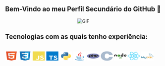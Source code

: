 ## Bem-Vindo ao meu Perfil Secundário do GitHub 🥳

<p align="center">
  <img src="https://camo.githubusercontent.com/f2c809ba5658e10846468ce7fc6ed90e793d2eff9c3b99e3a50d107bc53cde3d/68747470733a2f2f692e6b796d2d63646e2e636f6d2f70686f746f732f696d616765732f6e657773666565642f3030312f3530312f3730322f6339342e676966" alt="GIF">
</p>

## Tecnologias com as quais tenho experiência:
<div style="display: inline_block"><br>
  <img align="center" alt="MIKE-HTML" height="30" width="40" src="https://raw.githubusercontent.com/devicons/devicon/master/icons/html5/html5-original.svg">
  <img align="center" alt="MIKE-CSS" height="30" width="40" src="https://raw.githubusercontent.com/devicons/devicon/master/icons/css3/css3-original.svg">
  <img align="center" alt="MIKE-Js" height="30" width="40" src="https://raw.githubusercontent.com/devicons/devicon/master/icons/javascript/javascript-plain.svg">
  <img align="center" alt="MIKE-Ts" height="30" width="40" src="https://raw.githubusercontent.com/devicons/devicon/master/icons/typescript/typescript-plain.svg">
  <img align="center" alt="MIKE-Python" height="30" width="40" src="https://raw.githubusercontent.com/devicons/devicon/master/icons/python/python-original.svg">
  <img align="center" alt="MIKE-Java" height="30" width="40" src="https://raw.githubusercontent.com/devicons/devicon/master/icons/java/java-original.svg">
  <img align="center" alt="MIKE-Php" height="30" width="40" src="https://raw.githubusercontent.com/devicons/devicon/master/icons/php/php-original.svg">
  <img align="center" alt="MIKE-C" height="30" width="40" src="https://raw.githubusercontent.com/devicons/devicon/master/icons/c/c-original.svg">
  <img align="center" alt="MIKE-Node" height="30" width="40" src="https://raw.githubusercontent.com/devicons/devicon/master/icons/nodejs/nodejs-original-wordmark.svg">
  <img align="center" alt="MIKE-React" height="30" width="40" src="https://raw.githubusercontent.com/devicons/devicon/master/icons/react/react-original.svg">
  <img align="center" alt="MIKE-SQL" height="30" width="40" src="https://raw.githubusercontent.com/devicons/devicon/master/icons/mysql/mysql-original-wordmark.svg">
  <img align="center" alt="MIKE-Tail" height="30" width="40" src="https://raw.githubusercontent.com/devicons/devicon/master/icons/tailwindcss/tailwindcss-original.svg>
    
</div>
  
  ##

  
</div>

